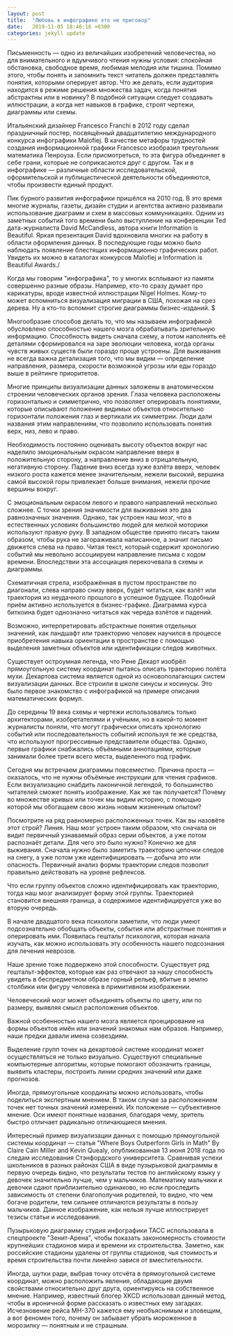 ```yaml
---
layout: post
title:  "Любовь к инфографике это не приговор"
date:   2019-11-05 18:46:16 +0300
categories: jekyll update
---
```

Письменность — одно из величайших изобретений человечества, но для внимательного и вдумчивого чтения нужны условия: спокойная обстановка, свободное время, любимая мелодия или тишина. Помимо этого, чтобы понять и запомнить текст читатель должен представлять понятия, которыми оперирует автор. Что же делать, если аудитория находится в режиме решения множества задач, когда понятия абстрактны или в новинку? В подобной ситуации следует создавать иллюстрации, а когда нет навыков в графике, строят чертежи, диаграммы или схемы.

Итальянский дизайнер Francesco Franchi в 2012 году сделал праздничный постер, посвящённый двадцатилетию международного конкурса инфографики Malofiej. В качестве метафоры трудностей создания информационной графики Francesco изобразил треугольник математика Пенроуза. Если присмотреться, то эта фигура объединяет в себе грани, которые не соприкасаются друг с другом. Так и в инфографике — различные области исследовательской, оформительской и публицистической деятельности объединяются, чтобы произвести единый продукт.

Пик бурного развития инфографики пришёлся на 2010 год. В это время многие журналы, газеты, дизайн студии и агентства активно развивали использование диаграмм и схем в массовых коммуникациях. Одним из заметных событий того времени было выступление на конференции Ted дата-журналиста David McCandless, автора книги Information is Beautiful. Яркая презентация David вдохновила многих на работу в области оформления данных. В последующие годы можно было наблюдать появление блестящих информационно графических работ. Увидеть их можно в каталогах конкурсов Malofiej и Information is Beautiful Awards./

Когда мы говорим "инфографика", то у многих всплывают из памяти совершенно разные образы. Например, кто-то сразу думает про карикатуры, вроде известной иллюстрации Nigel Holmes. Кому-то может вспомниться визуализация миграции в США, похожая на срез дерева. Ну а кто-то вспомнит строгие диаграммы бизнес-изданий. $

Многообразие способов делать то, что мы называем инфографикой обусловлено способностью нашего мозга обрабатывать зрительную информацию. Способность видеть сначала схему, а потом наполнять её деталями сформировался на заре эволюции человека, когда органы чувств живых существ были гораздо проще устроены. Для выживания не всегда важна детализация того, что мы видим — определение направления, размера, скорости возможной угрозы или еды гораздо выше в рейтинге приоритетов.

Многие принципы визуализации данных заложены в анатомическом строении человеческих органов зрения. Глаза человека расположены горизонтально и симметрично, что позволяет оперировать понятиями, которые описывают положение видимых объектов относительно горизонтали положения глаз и вертикали их симметрии. Люди дали названия этим направлениям, что позволило использовать понятия верх, низ, лево и право.

Необходимость постоянно оценивать высоту объектов вокруг нас наделило эмоциональным окрасом направление вверх в положительную сторону, а направление вниз в отрицательную, негативную сторону. Падение вниз всегда хуже взлёта вверх, человек низкого роста кажется менее значительным, нежели высокий, вершина самой высокой горы привлекает больше внимания, нежели прочие вершины вокруг.

С эмоциональным окрасом левого и правого направлений несколько сложнее. С точки зрения значимости для выживания это два равнозначных значения. Однако, так устроен наш мозг, что в естественных условиях большинство людей для мелкой моторики используют правую руку. В западном обществе принято писать таким образом, чтобы рука не загораживала написанное, а значит письмо движется слева на право. Читая текст, который содержит хронологию событий мы невольно ассоциируем направление письма с ходом времени. Впоследствии эта ассоциация перекочевала в схемы и диаграммы.

Схематичная стрела, изображённая в пустом пространстве по диагонали, слева направо снизу вверх, будет читаться, как взлёт или траектория из неудачного прошлого в успешное будущее. Подобный приём активно используется в бизнес-графике. Диаграмма курса биткоина будет однозначно читаться как череда взлётов и падений.

Возможно, интерпретировать абстрактные понятия отдельных значений, как ландшафт или траекторию человек научился в процессе приобретения навыка ориентации в пространстве с помощью выделения заметных объектов или идентификации следов животных.

Существует остроумная легенда, что Рене Декарт изобрёл прямоугольную систему координат пытаясь описать траекторию полёта мухи. Декартова система является одной из основополагающих систем визуализации данных. Все строили в школе синусы и косинусы. Это было первое знакомство с инфографикой на примере описания математических формул.

До середины 19 века схемы и чертежи использовались только архитекторами, изобретателями и учёными, но в какой-то момент журналисты поняли, что могут графически описать хронологию событий или последовательность событий используя те же средства, что используют прогрессивные представители общества. Однако, первые графики снабжались объёмными аннотациями, которые занимали более трети всего места, выделенного под график.

Сегодня мы встречаем диаграммы повсеместно. Причина проста — оказалось, что не нужны объёмные инструкции для чтения графиков. Если визуализацию снабдить лаконичной легендой, то большинство читателей сможет понять изображение. Как же так получается? Почему во множестве кривых или точек мы видим историю, с помощью которой мы обогащаем свою жизнь новым жизненным опытом?

Посмотрите на ряд равномерно расположенных точек. Как вы назовёте этот строй? Линия. Наш мозг устроен таким образом, что сначала он видит первичный узнаваемый образ серии объектов, а уже потом распознаёт детали. Для чего это было нужно? Конечно же для выживания. Сначала нужно было заметить траекторию цепочки следов на снегу, а уже потом уже идентифицировать — добыча это или опасность. Первичный анализ формы траектории следов позволит правильно действовать на уровне рефлексов.

Что если группу объектов сложно идентифицировать как траекторию, тогда наш мозг анализирует форму этой группы. Траекторией становится внешняя граница, а содержимое идентифицируется уже во вторую очередь.

В начале двадцатого века психологи заметили, что люди умеют подсознательно обобщать объекты, события или абстрактные понятия и оперировать ими. Появилась гештальт психология, которая начала изучать, как можно использовать эту особенность нашего подсознания для лечения неврозов. 

Наше зрение тоже подвержено этой способности. Существует ряд гештальт-эффектов, которые как раз отвечают за нашу способность увидеть в беспредметном образе горный рельеф, вбитые в землю столбики или фигуру человека в примитивном изображении.

Человеческий мозг может объединять объекты по цвету, или по размеру, выявляя смысл расположения объектов.

Важной особенностью нашего мозга является проецирование на формы объектов имён или значений знакомых нам образов. Например, наши предки давали имена созвездиям.

Выделение групп точек на декартовой системе координат может осуществляться не только визуально. Существуют специальные компьютерные алгоритмы, которые помогают обозначить границы, выявить кластеры, построить линии средних значений или даже прогнозов.

Иногда, прямоугольные координаты можно использовать, чтобы поделиться экспертным мнением. В таком случае за расположением точек нет точных значений измерений. Их положение — субъективное мнение. Оси имеют понятные названия, благодаря чему, зритель быстро отличает радикально отличающиеся мнения.

Интересный пример визуализации данных с помощью прямоугольной системы координат — статья "Where Boys Outperform Girls in Math" By Claire Cain Miller and Kevin Quealy, опубликованная 13 июня 2018 года по следам исследования Стэнфордского университета. Сравнивая успехи школьников в разных районах США в виде пузырьковой диаграммы в первую очередь видно, что результаты тестов по английскому языку у девочек значительно лучше, чем у мальчиков. Математику мальчики и девочки сдают приблизительно одинаково, но если проследить зависимость от степени благополучия родителей, то видно, что чем богаче родители, тем сильнее отличаются результаты в пользу мальчиков. Данное изображение, как нельзя лучше иллюстрирует тезисы статьи и исследования.

Пузырьковую диаграмму студия инфографики ТАСС использовала в спецпроекте "Зенит-Арена", чтобы показать закономерность стоимости крупнейших стадионов мира и времени их строительства. Заметно, как российские стадионы удалены от группы стадионов, чья стоимость и время строительства почти линейно завися от вместительности.

Иногда, шутки ради, выбрав точку отсчёта в прямоугольной системе координат, можно расположить явления, обладающие двумя свойствами относительно друг друга, ориентируясь на собственное мнение. Например, известный блогер XKCD использовал данный метод, чтобы в ироничной форме рассказать о известных ему загадках. Исчезновение рейса MH-370 кажется ему необъяснимым и зловещим, а вот феномен того, почему он забывает убрать мороженное в морозилку — понятным и не страшным.